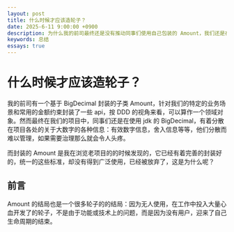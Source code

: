 ```yaml
---
layout: post
title: 什么时候才应该造轮子？
date: 2025-6-11 9:00:00 +0900
description: 为什么我的前司最终还是没有推动同事们使用自己包装的 Amount，我们还是在使用 jdk BigDecimal？categories: [总结]
keywords: 总结
essays: true
---
```


# 什么时候才应该造轮子？

我的前司有一个基于 BigDecimal 封装的子类 Amount，针对我们的特定的业务场景和常用的金额约束封装了一些 api，按 DDD 的视角来看，可以算作一个领域对象。然而最终在我们的项目中，同事们还是在使用 jdk 的 BigDecimal，有着分散在项目各处的关于大数字的各种信息：有效数字信息，舍入信息等等，他们分散而难以管理，如果需要治理那么就会令人头疼。

而封装的 Amount 是我在浏览老项目的的时候发现的，它已经有着完善的封装好的，统一的这些标准，却没有得到广泛使用，已经被放弃了，这是为什么呢？

## 前言

Amount 的结局也是一个很多轮子的的结局：因为无人使用，在工作中投入大量心血开发了的轮子，不是由于功能或技术上的问题，而是因为没有用户，迎来了自己生命周期的结束。
